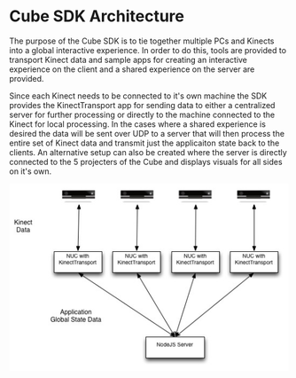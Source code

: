 # Cube SDK Architecture

The purpose of the Cube SDK is to tie together multiple PCs and Kinects into a global interactive experience.  In order to do this, tools are provided to transport Kinect data and sample apps for creating an interactive experience on the client and a shared experience on the server are provided.

Since each Kinect needs to be connected to it's own machine the SDK provides the KinectTransport app for sending data to either a centralized server for further processing or directly to the machine connected to the Kinect for local processing.  In the cases where a shared experience is desired the data will be sent over UDP to a server that will then process the entire set of Kinect data and transmit just the applicaiton state back to the clients.  An alternative setup can also be created where the server is directly connected to the 5 projecters of the Cube and displays visuals for all sides on it's own.


![SDK diagram](images/sdk_diagram.jpg)